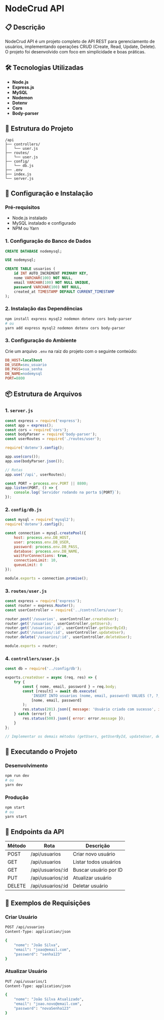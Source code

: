 # NodeCrud API

## 📋 Descrição

NodeCrud API é um projeto completo de API REST para gerenciamento de usuários, implementando operações CRUD (Create, Read, Update, Delete). O projeto foi desenvolvido com foco em simplicidade e boas práticas.

## 🛠 Tecnologias Utilizadas

- **Node.js**
- **Express.js**
- **MySQL**
- **Nodemon**
- **Dotenv**
- **Cors**
- **Body-parser**

## 📁 Estrutura do Projeto

```
/api
├── controllers/
│   └── user.js
├── routes/
│   └── user.js
├── config/
│   └── db.js
├── .env
├── index.js
└── server.js
```

## 🚀 Configuração e Instalação

### Pré-requisitos

- Node.js instalado
- MySQL instalado e configurado
- NPM ou Yarn

### 1. Configuração do Banco de Dados

```sql
CREATE DATABASE nodemysql;

USE nodemysql;

CREATE TABLE usuarios (
    id INT AUTO_INCREMENT PRIMARY KEY,
    nome VARCHAR(100) NOT NULL,
    email VARCHAR(100) NOT NULL UNIQUE,
    password VARCHAR(100) NOT NULL,
    created_at TIMESTAMP DEFAULT CURRENT_TIMESTAMP
);
```

### 2. Instalação das Dependências

```bash
npm install express mysql2 nodemon dotenv cors body-parser
# ou
yarn add express mysql2 nodemon dotenv cors body-parser
```

### 3. Configuração do Ambiente

Crie um arquivo `.env` na raiz do projeto com o seguinte conteúdo:

```ini
DB_HOST=localhost
DB_USER=seu_usuario
DB_PASS=sua_senha
DB_NAME=nodemysql
PORT=8800
```

## 📦 Estrutura de Arquivos

### 1. `server.js`

```javascript
const express = require('express');
const app = express();
const cors = require('cors');
const bodyParser = require('body-parser');
const userRoutes = require('./routes/user');

require('dotenv').config();

app.use(cors());
app.use(bodyParser.json());

// Rotas
app.use('/api', userRoutes);

const PORT = process.env.PORT || 8800;
app.listen(PORT, () => {
    console.log(`Servidor rodando na porta ${PORT}`);
});
```

### 2. `config/db.js`

```javascript
const mysql = require('mysql2');
require('dotenv').config();

const connection = mysql.createPool({
    host: process.env.DB_HOST,
    user: process.env.DB_USER,
    password: process.env.DB_PASS,
    database: process.env.DB_NAME,
    waitForConnections: true,
    connectionLimit: 10,
    queueLimit: 0
});

module.exports = connection.promise();
```

### 3. `routes/user.js`

```javascript
const express = require('express');
const router = express.Router();
const userController = require('../controllers/user');

router.post('/usuarios', userController.createUser);
router.get('/usuarios', userController.getUsers);
router.get('/usuarios/:id', userController.getUserById);
router.put('/usuarios/:id', userController.updateUser);
router.delete('/usuarios/:id', userController.deleteUser);

module.exports = router;
```

### 4. `controllers/user.js`

```javascript
const db = require('../config/db');

exports.createUser = async (req, res) => {
    try {
        const { nome, email, password } = req.body;
        const [result] = await db.execute(
            'INSERT INTO usuarios (nome, email, password) VALUES (?, ?, ?)',
            [nome, email, password]
        );
        res.status(201).json({ message: 'Usuário criado com sucesso', id: result.insertId });
    } catch (error) {
        res.status(500).json({ error: error.message });
    }
};

// Implementar os demais métodos (getUsers, getUserById, updateUser, deleteUser) aqui...
```

## 🚀 Executando o Projeto

### Desenvolvimento

```bash
npm run dev
# ou
yarn dev
```

### Produção

```bash
npm start
# ou
yarn start
```

## 📡 Endpoints da API

| Método | Rota                | Descrição                  |
|--------|---------------------|----------------------------|
| POST   | /api/usuarios       | Criar novo usuário         |
| GET    | /api/usuarios       | Listar todos usuários      |
| GET    | /api/usuarios/:id   | Buscar usuário por ID      |
| PUT    | /api/usuarios/:id   | Atualizar usuário          |
| DELETE | /api/usuarios/:id   | Deletar usuário            |

## 📝 Exemplos de Requisições

### Criar Usuário

```bash
POST /api/usuarios
Content-Type: application/json

{
    "nome": "João Silva",
    "email": "joao@email.com",
    "password": "senha123"
}
```

### Atualizar Usuário

```bash
PUT /api/usuarios/1
Content-Type: application/json

{
    "nome": "João Silva Atualizado",
    "email": "joao.novo@email.com",
    "password": "novaSenha123"
}
```

